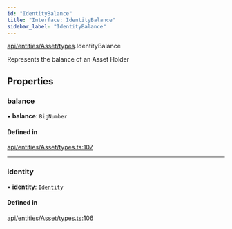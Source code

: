 ```yaml
---
id: "IdentityBalance"
title: "Interface: IdentityBalance"
sidebar_label: "IdentityBalance"
---
```


[api/entities/Asset/types](../../../../../../modules/API/Entities/Asset/Types/Types.md).IdentityBalance

Represents the balance of an Asset Holder

## Properties

### balance

• **balance**: `BigNumber`

#### Defined in

[api/entities/Asset/types.ts:107](https://github.com/PolymeshAssociation/polymesh-sdk/blob/8a9e72221/src/api/entities/Asset/types.ts#L107)

___

### identity

• **identity**: [`Identity`](../../../../../../classes/API/Entities/Identity/Identity.md)

#### Defined in

[api/entities/Asset/types.ts:106](https://github.com/PolymeshAssociation/polymesh-sdk/blob/8a9e72221/src/api/entities/Asset/types.ts#L106)
